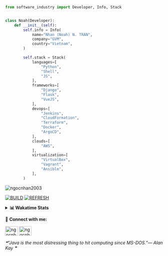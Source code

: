 ```python
from software_industry import Developer, Info, Stack


class Noah(Developer):
    def __init__(self):
        self.info = Info(
            name="Nhan (Noah) N. TRAN",
            company="GVM",
            country="Vietnam",
        )

        self.stack = Stack(
            languages=[
                "Python",
                "Shell",
                "JS",
            ],
            frameworks=[
                "Django",
                "Flask",
                "VueJS",
            ],
            devops=[
                "Jenkins",
                "CloudFormation",
                "Terraform",
                "Docker",
                "ArgoCD",
            ],
            clouds=[
                "AWS",
            ],
            virtualization=[
                "VirtualBox",
                "Vagrant",
                "Ansible",
            ],
        )
```
<img src="https://komarev.com/ghpvc/?username=ngocnhan2003&label=Profile%20views&color=0e75b6&style=flat" alt="ngocnhan2003" /> 

[![BUILD](https://github.com/ngocnhan2003/ngocnhan2003/actions/workflows/001_build.yml/badge.svg)](https://github.com/ngocnhan2003/ngocnhan2003/actions/workflows/001_build.yml)
[![REFRESH](https://github.com/ngocnhan2003/ngocnhan2003/actions/workflows/002_refresh.yml/badge.svg)](https://github.com/ngocnhan2003/ngocnhan2003/actions/workflows/002_refresh.yml)

<details> 
  <summary><b>📊 Wakatime Stats</b></summary>
  <br>
  
<!--START_SECTION:waka-->
![Code Time](http://img.shields.io/badge/Code%20Time-664%20hrs%201%20min-blue)

**I'm a Night 🦉** 

```text
🌞 Morning    58 commits     ████░░░░░░░░░░░░░░░░░░░░░   17.01% 
🌆 Daytime    79 commits     █████░░░░░░░░░░░░░░░░░░░░   23.17% 
🌃 Evening    165 commits    ████████████░░░░░░░░░░░░░   48.39% 
🌙 Night      39 commits     ██░░░░░░░░░░░░░░░░░░░░░░░   11.44%

```
📅 **I'm Most Productive on Thursday** 

```text
Monday       74 commits     █████░░░░░░░░░░░░░░░░░░░░   21.7% 
Tuesday      28 commits     ██░░░░░░░░░░░░░░░░░░░░░░░   8.21% 
Wednesday    24 commits     █░░░░░░░░░░░░░░░░░░░░░░░░   7.04% 
Thursday     85 commits     ██████░░░░░░░░░░░░░░░░░░░   24.93% 
Friday       24 commits     █░░░░░░░░░░░░░░░░░░░░░░░░   7.04% 
Saturday     51 commits     ███░░░░░░░░░░░░░░░░░░░░░░   14.96% 
Sunday       55 commits     ████░░░░░░░░░░░░░░░░░░░░░   16.13%

```


📊 **This Week I Spent My Time On** 

```text
⌚︎ Time Zone: Asia/Ho_Chi_Minh

💬 Programming Languages: 
No Activity Tracked This Week

🔥 Editors: 
No Activity Tracked This Week

💻 Operating System: 
No Activity Tracked This Week

```

**I Mostly Code in Python** 

```text
Python                   14 repos            ███████████░░░░░░░░░░░░░░   43.75% 
JavaScript               6 repos             ████░░░░░░░░░░░░░░░░░░░░░   18.75% 
TypeScript               2 repos             █░░░░░░░░░░░░░░░░░░░░░░░░   6.25% 
Kotlin                   2 repos             █░░░░░░░░░░░░░░░░░░░░░░░░   6.25% 
Vue                      2 repos             █░░░░░░░░░░░░░░░░░░░░░░░░   6.25%

```



 Last Updated on 20/01/2023 02:20:48 UTC+7
<!--END_SECTION:waka-->
</details>

🔗 **Connect with me:**

<a href="https://linkedin.com/in/ngocnhan2003" target="blank"><img align="center" src="https://raw.githubusercontent.com/rahuldkjain/github-profile-readme-generator/master/src/images/icons/Social/linked-in-alt.svg" alt="ngocnhan2003" height="30" width="40" /></a>
<a href="https://instagram.com/ngocnhan2003" target="blank"><img align="center" src="https://raw.githubusercontent.com/rahuldkjain/github-profile-readme-generator/master/src/images/icons/Social/instagram.svg" alt="ngocnhan2003" height="30" width="40" /></a>


<!--STARTS_HERE_QUOTE_README-->
<i>❝“Java is the most distressing thing to hit computing since MS-DOS.”— Alan Kay  ❞</i>
<!--ENDS_HERE_QUOTE_README-->
